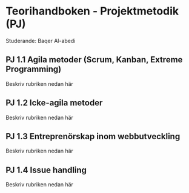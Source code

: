 # Teorihandboken - Projektmetodik (PJ)
Studerande: Baqer Al-abedi

## PJ 1.1 Agila metoder (Scrum, Kanban, Extreme Programming)
Beskriv rubriken nedan här

## PJ 1.2 Icke-agila metoder
Beskriv rubriken nedan här

## PJ 1.3 Entreprenörskap inom webbutveckling
Beskriv rubriken nedan här

## PJ 1.4 Issue handling
Beskriv rubriken nedan här

